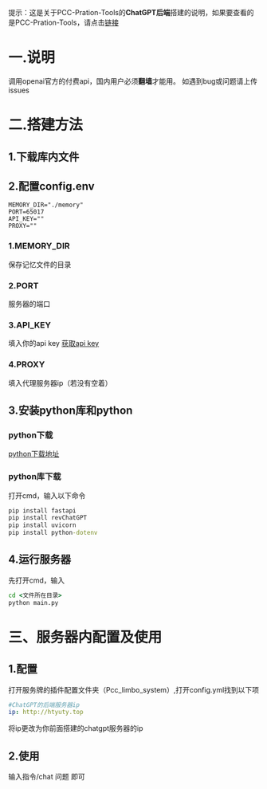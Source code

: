 提示：这是关于PCC-Pration-Tools的**ChatGPT后端**搭建的说明，如果要查看的是PCC-Pration-Tools，请点击[链接](https://github.com/73410/PCC-Pration-Tools)
# 一.说明
调用openai官方的付费api，国内用户必须**翻墙**才能用。
如遇到bug或问题请上传issues
# 二.搭建方法
## 1.下载库内文件
## 2.配置config.env
```env
MEMORY_DIR="./memory"
PORT=65017
API_KEY=""
PROXY=""
```
### 1.MEMORY_DIR
保存记忆文件的目录
### 2.PORT
服务器的端口
### 3.API_KEY
填入你的api key
[获取api key](https://platform.openai.com/account/api-keys)
### 4.PROXY
填入代理服务器ip（若没有空着）
## 3.安装python库和python
### python下载
[python下载地址](https://www.python.org/downloads/)
### python库下载
打开cmd，输入以下命令
```cmd
pip install fastapi
pip install revChatGPT
pip install uvicorn
pip install python-dotenv
```
## 4.运行服务器
先打开cmd，输入
```cmd
cd <文件所在目录>
python main.py
```
# 三、服务器内配置及使用
## 1.配置
打开服务牌的插件配置文件夹（Pcc_limbo_system）,打开config.yml找到以下项
```yml
#ChatGPT的后端服务器ip
ip: http://htyuty.top
```
将ip更改为你前面搭建的chatgpt服务器的ip
## 2.使用
输入指令/chat 问题 即可
